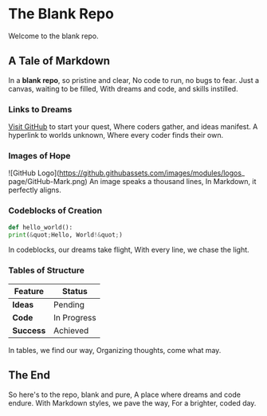 # The Blank Repo
Welcome to the blank repo.

## A Tale of Markdown

In a **blank repo**, so pristine and clear,
No code to run, no bugs to fear.
Just a canvas, waiting to be filled,
With dreams and code, and skills instilled.

### Links to Dreams
[Visit GitHub](https://github.com) to start your quest,
Where coders gather, and ideas manifest.
A hyperlink to worlds unknown,
Where every coder finds their own.

### Images of Hope
![GitHub Logo](https://github.githubassets.com/images/modules/logos_
page/GitHub-Mark.png)
An image speaks a thousand lines,
In Markdown, it perfectly aligns.

### Codeblocks of Creation
```python
def hello_world():
print(&quot;Hello, World!&quot;)
```
In codeblocks, our dreams take flight,
With every line, we chase the light.

### Tables of Structure
| Feature | Status |
| ------------- | --------- |
| **Ideas** | Pending |
| **Code** | In Progress |
| **Success** | Achieved |
In tables, we find our way,
Organizing thoughts, come what may.
## The End

So here's to the repo, blank and pure,
A place where dreams and code endure.
With Markdown styles, we pave the way,
For a brighter, coded day.
